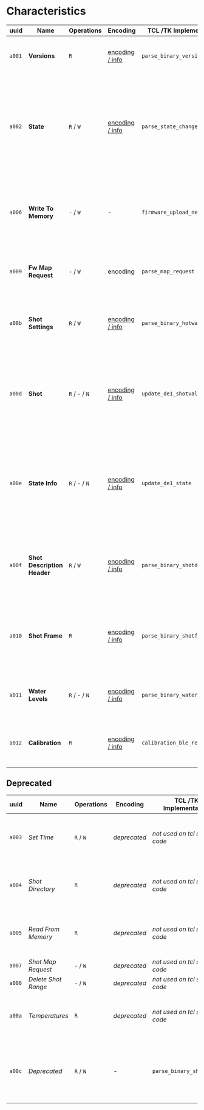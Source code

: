 # Characteristics

| uuid   | Name                        | Operations      | Encoding                                      | TCL /TK Implementation        | Description                                                                                                                                |
| ------ | --------------------------- | --------------- | --------------------------------------------- | ----------------------------- | ------------------------------------------------------------------------------------------------------------------------------------------ |
| `a001` | **Versions**                | `R`             | [encoding / info](./versions.md)              | `parse_binary_version_desc`   | Version descriptons for Bluetooth and the firmware                                                                                         |
| `a002` | **State**                   | `R` / `W`       | [encoding / info](./state.md)                 | `parse_state_change`          | Lets read read and set states (but not substates), cannot be subscribed to. Mainly use for setting state (ie. start espresso or steam etc) |
| `a006` | **Write To Memory**         | `-` / `W`       | -                                             | `firmware_upload_next`        | _unclear_ logs "firmware write ack recved" \[sic!\], maybe part of the protocol to update the firmware                                     |
| `a009` | **Fw Map Request**          | `-` / `W`       | encoding                                      | `parse_map_request`           | _unclear_ maybe something to prepare an update of the firmware                                                                             |
| `a00b` | **Shot Settings**           | `R` / `W`       | [encoding / info](./shotSettings.md)          | `parse_binary_hotwater_desc`  | Settings for steam, hot water, espresso volume and group temperature                                                                       |
| `a00d` | **Shot**                    | `R` / `-` / `N` | [encoding / info](./shot.md)                  | `update_de1_shotvalue`        | Notifies about the machines values (temparature, pressure and flow sensors) as well as the currently set targes for those values           |
| `a00e` | **State Info**              | `R` / `-` / `N` | [encoding / info](./stateInfo.md)             | `update_de1_state`            | State notifications. Can be used to read - _and get notified about_ - the current machine's state and substate (heating, pouring etc)      |
| `a00f` | **Shot Description Header** | `R` / `W`       | [encoding / info](./shotDescriptionHeader.md) | `parse_binary_shotdescheader` | _unclear_ this seems to be in use and the code is readable, I am not sure what this is used for though                                     |
| `a010` | **Shot Frame**              | `R`             | [encoding / info](./shotFrame.md)             | `parse_binary_shotframe`      | _unclear_ this seems to be in use and the code is readable, I am not sure what this is used for though                                     |
| `a011` | **Water Levels**            | `R` / `-` / `N` | [encoding / info](./water.md)                 | `parse_binary_water_level`    | Returns the current water level and the one the machine started with                                                                       |
| `a012` | **Calibration**             | `R`             | [encoding / info](./calibrate.md)             | `calibration_ble_received`    | _unclear_ for receiving calibration notifications, whatever that means                                                                     |

## Deprecated

| uuid   | Name                | Operations | Encoding     | TCL /TK Implementation        | Description                                                                 |
| ------ | ------------------- | ---------- | ------------ | ----------------------------- | --------------------------------------------------------------------------- |
| `a003` | _Set Time_          | `R` / `W`  | _deprecated_ | _not used on tcl source code_ | deprecated maybe reading this gives you a bunch of zeros                    |
| `a004` | _Shot Directory_    | `R`        | _deprecated_ | _not used on tcl source code_ | deprecated maybe reading this gives you a bunch of zeros                    |
| `a005` | _Read From Memory_  | `R`        | _deprecated_ | _not used on tcl source code_ | deprecated maybe reading this gives you a bunch of zeros                    |
| `a007` | _Shot Map Request_  | `-` / `W`  | _deprecated_ | _not used on tcl source code_ | deprecated maybe                                                            |
| `a008` | _Delete Shot Range_ | `-` / `W`  | _deprecated_ | _not used on tcl source code_ | deprecated maybe                                                            |
| `a00a` | _Temperatures_      | `R`        | _deprecated_ | _not used on tcl source code_ | deprecated maybe reading this gives you a bunch of zeros                    |
| `a00c` | _Deprecated_        | `R` / `W`  | -            | `parse_binary_shot_desc`      | _unclear_ docs say it's deprecated, reading this gives you a bunch of zeros |
